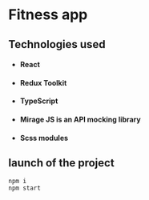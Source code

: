 # Fitness app

## Technologies used
* #### React
* #### Redux Toolkit
* #### TypeScript
* #### Mirage JS is an API mocking library
* #### Scss modules

## launch of the project
`npm i` \
`npm start`
